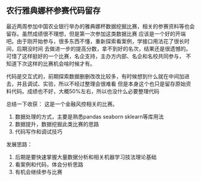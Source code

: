 ## 农行雅典娜杯参赛代码留存

最近两周参加中国农业银行举办的雅典娜杯数据挖掘比赛，相关的参赛资料等也会留存。虽然成绩很不理想，但是第一次参加这类数据比赛
应该是一个好的开端吧。由于刚开始参与，很多东西不懂，重新探索看案例，学接口用法花了很长时间，后期没时间
去做进一步的提高分数，拿不到好的名次，结果还是很遗憾的。可惜了这样挺好的一个比赛，名企支持，主办方内部、名企和名校共同参与，
不知道下次这样的比赛机会啥时候才有。


代码是交互式的，前期探索数据删删改改比较多，有时候想到什么就在中间加进去，并且调试、实验，所以不经过整理会很难看
但是本身这个也只是留存原始资料代码。成绩也不好，大概50%左右，所以也没什么必要整理代码

总结一下收获：
这是一个金融风控相关的比赛。
1. 数据处理的方式，主要是熟悉pandas seaborn sklearn等库用法
2. 数据提升，数据挖掘此类比赛的思路
3. 代码写作和调试技巧

发展思路：

1. 后期是要快速掌握大量数据分析和相关机器学习技法理论基础
2. 看案例和代码，体会分析思路
3. 有机会继续参与比赛